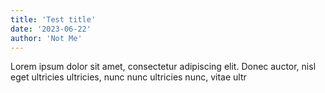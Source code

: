```yaml
---
title: 'Test title'
date: '2023-06-22'
author: 'Not Me'
---
```


Lorem ipsum dolor sit amet, consectetur adipiscing elit. Donec auctor, nisl eget ultricies ultricies, nunc nunc ultricies nunc, vitae ultr